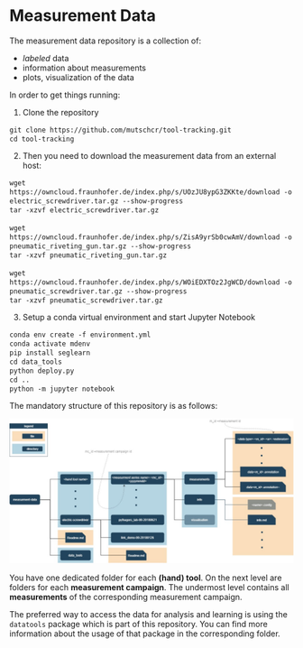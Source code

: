 # Measurement Data

The measurement data repository is a collection of:
- _labeled_ data
- information about measurements
- plots, visualization of the data

In order to get things running:

1. Clone the repository

```
git clone https://github.com/mutschcr/tool-tracking.git
cd tool-tracking

```

2. Then you need to download the measurement data from an external host:
```
wget https://owncloud.fraunhofer.de/index.php/s/UOzJU8ypG3ZKKte/download -o electric_screwdriver.tar.gz --show-progress
tar -xzvf electric_screwdriver.tar.gz

wget https://owncloud.fraunhofer.de/index.php/s/ZisA9yrSb0cwAmV/download -o pneumatic_riveting_gun.tar.gz --show-progress
tar -xzvf pneumatic_riveting_gun.tar.gz

wget https://owncloud.fraunhofer.de/index.php/s/WOiEDXTOz2JgWCD/download -o pneumatic_screwdriver.tar.gz --show-progress
tar -xzvf pneumatic_screwdriver.tar.gz

```

3. Setup a conda virtual environment and start Jupyter Notebook
```
conda env create -f environment.yml
conda activate mdenv
pip install seglearn
cd data_tools
python deploy.py
cd ..
python -m jupyter notebook

```

The mandatory structure of this repository is as follows:

![Repository structure](info/structure_scheme.jpg)  

You have one dedicated folder for each __(hand) tool__. On the next level are folders for each __measurement campaign__. The undermost level contains all __measurements__ of the corresponding measurement campaign.

The preferred way to access the data for analysis and learning is using the `datatools` package which is part of this repository. You can find more information about the usage of that package in the corresponding folder.
